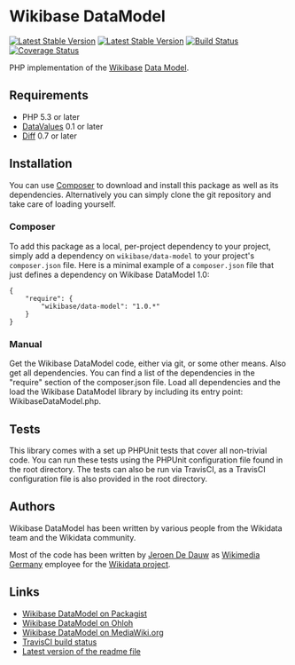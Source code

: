# Wikibase DataModel

[![Latest Stable Version](https://poser.pugx.org/wikibase/data-model/version.png)](https://packagist.org/packages/wikibase/data-model)
[![Latest Stable Version](https://poser.pugx.org/wikibase/data-model/d/total.png)](https://packagist.org/packages/wikibase/data-model)
[![Build Status](https://secure.travis-ci.org/wikimedia/mediawiki-extensions-WikibaseDataModel.png?branch=master)](http://travis-ci.org/wikimedia/mediawiki-extensions-WikibaseDataModel)
[![Coverage Status](https://coveralls.io/repos/wikimedia/mediawiki-extensions-WikibaseDataModel/badge.png?branch=master)](https://coveralls.io/r/wikimedia/mediawiki-extensions-WikibaseDataModel?branch=master)

PHP implementation of the
[Wikibase](https://www.mediawiki.org/wiki/Wikibase)
[Data Model](https://meta.wikimedia.org/wiki/Wikidata/Data_model).

## Requirements

* PHP 5.3 or later
* [DataValues](https://www.mediawiki.org/wiki/Extension:DataValues) 0.1 or later
* [Diff](https://github.com/wikimedia/mediawiki-extensions-Diff/blob/master/README.md) 0.7 or later

## Installation

You can use [Composer](http://getcomposer.org/) to download and install
this package as well as its dependencies. Alternatively you can simply clone
the git repository and take care of loading yourself.

### Composer

To add this package as a local, per-project dependency to your project, simply add a
dependency on `wikibase/data-model` to your project's `composer.json` file.
Here is a minimal example of a `composer.json` file that just defines a dependency on
Wikibase DataModel 1.0:

    {
        "require": {
            "wikibase/data-model": "1.0.*"
        }
    }

### Manual

Get the Wikibase DataModel code, either via git, or some other means. Also get all dependencies.
You can find a list of the dependencies in the "require" section of the composer.json file.
Load all dependencies and the load the Wikibase DataModel library by including its entry point:
WikibaseDataModel.php.

## Tests

This library comes with a set up PHPUnit tests that cover all non-trivial code. You can run these
tests using the PHPUnit configuration file found in the root directory. The tests can also be run
via TravisCI, as a TravisCI configuration file is also provided in the root directory.

## Authors

Wikibase DataModel has been written by various people from the Wikidata team and the Wikidata
community.

Most of the code has been written by [Jeroen De Dauw](https://www.mediawiki.org/wiki/User:Jeroen_De_Dauw)
as [Wikimedia Germany](https://wikimedia.de) employee for the [Wikidata project](https://wikidata.org/).

## Links

* [Wikibase DataModel on Packagist](https://packagist.org/packages/wikibase/data-model)
* [Wikibase DataModel on Ohloh](https://www.ohloh.net/p/wikibasedatamodel/)
* [Wikibase DataModel on MediaWiki.org](https://www.mediawiki.org/wiki/Extension:Wikibase_DataModel)
* [TravisCI build status](https://travis-ci.org/wikimedia/mediawiki-extensions-WikibaseDataModel)
* [Latest version of the readme file](https://github.com/wikimedia/mediawiki-extensions-WikibaseDataModel/blob/master/README.md)
